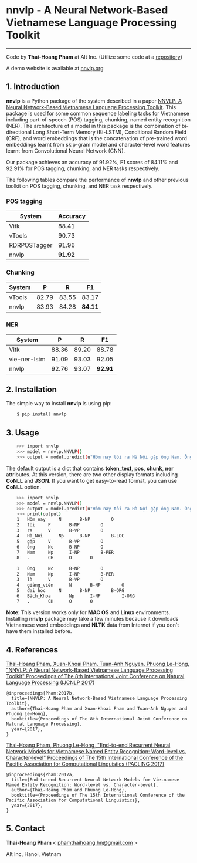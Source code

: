 # nnvlp - A Neural Network-Based Vietnamese Language Processing Toolkit
-----------------------------------------------------------------
Code by **Thai-Hoang Pham** at Alt Inc. (Utilize some code at a [repository](https://github.com/XuezheMax/LasagneNLP))

A demo website is available at [nnvlp.org](http://nnvlp.org)

## 1. Introduction
**nnvlp** is a Python package of the system described in a paper [NNVLP: A Neural Network-Based Vietnamese 
Language Processing Toolkit](https://arxiv.org/abs/1708.07241).
This package is used for some common sequence labeling tasks for Vietnamese including part-of-speech (POS) tagging, 
chunking, named entity recognition (NER).
The architecture of a model in this package is the combination of bi-directional Long Short-Term Memory (Bi-LSTM), 
Conditional Random Field (CRF), and word embeddings that is the concatenation of pre-trained word embeddings learnt 
from skip-gram model and character-level word features learnt from Convolutional Neural Network (CNN).

Our package achieves an accuracy of 91.92%, F1 scores of 84.11% and 92.91% for POS tagging, chunking, and NER tasks 
respectively.

The following tables compare the performance of **nnvlp** and other previous toolkit on POS tagging, chunking, and NER 
task respectively.

### POS tagging

| System       | Accuracy |
|--------------|----------|
| Vitk         | 88.41    |
| vTools       | 90.73    |
| RDRPOSTagger | 91.96    |
| nnvlp        | **91.92**    |

### Chunking

| System | P     | R     | F1    |
|--------|-------|-------|-------|
| vTools | 82.79 | 83.55 | 83.17 |
| nnvlp  | 83.93 | 84.28 | **84.11** |

### NER

| System       | P     | R     | F1    |
|--------------|-------|-------|-------|
| Vitk         | 88.36 | 89.20 | 88.78 |
| vie-ner-lstm | 91.09 | 93.03 | 92.05 |
| nnvlp        | 92.76 | 93.07 | **92.91** |

## 2. Installation

The simple way to install **nnvlp** is using pip:

```sh
    $ pip install nnvlp
```
## 3. Usage

```sh
    >>> import nnvlp
    >>> model = nnvlp.NNVLP()
    >>> output = model.predict(u"Hôm nay tôi ra Hà Nội gặp ông Nam. Ông Nam là giảng viên đại học Bách Khoa.")
```

The default output is a dict that contains **token_text**, **pos**, **chunk**, **ner** attributes. At this version, 
there are two other display formats including **CoNLL** and **JSON**. If you want to get easy-to-read format, you can use 
**CoNLL** option.

```sh
    >>> import nnvlp
    >>> model = nnvlp.NNVLP()
    >>> output = model.predict(u"Hôm nay tôi ra Hà Nội gặp ông Nam. Ông Nam là giảng viên đại học Bách Khoa.", display_format="CoNLL")
    >>> print(output)
    1	Hôm_nay		N		B-NP		O
    2	tôi		P		B-NP		O
    3	ra		V		B-VP		O
    4	Hà_Nội		Np		B-NP		B-LOC
    5	gặp		V		B-VP		O
    6	ông		Nc		B-NP		O
    7	Nam		Np		I-NP		B-PER
    8	.		CH		O		O
    
    1	Ông		Nc		B-NP		O
    2	Nam		Np		I-NP		B-PER
    3	là		V		B-VP		O
    4	giảng_viên		N		B-NP		O
    5	đại_học		N		B-NP		B-ORG
    6	Bách_Khoa		Np		I-NP		I-ORG
    7	.		CH		O		O
```

**Note**: This version works only for **MAC OS** and **Linux** environments. Installing **nnvlp** package may take a few minutes 
because it downloads Vietnamese word embeddings and **NLTK** data from Internet if you don't have them installed before.

## 4. References

[Thai-Hoang Pham, Xuan-Khoai Pham, Tuan-Anh Nguyen, Phuong Le-Hong, "NNVLP: A Neural Network-Based Vietnamese Language 
Processing Toolkit" Proceedings of The 8th International Joint Conference on Natural Language Processing (IJCNLP 2017)](https://arxiv.org/abs/1708.07241)

```
@inproceedings{Pham:2017b,
  title={NNVLP: A Neural Network-Based Vietnamese Language Processing Toolkit},
  author={Thai-Hoang Pham and Xuan-Khoai Pham and Tuan-Anh Nguyen and Phuong Le-Hong},
  booktitle={Proceedings of The 8th International Joint Conference on Natural Language Processing},
  year={2017},
}
```

[Thai-Hoang Pham, Phuong Le-Hong, "End-to-end Recurrent Neural Network Models for Vietnamese Named Entity Recognition: 
Word-level vs. Character-level" Proceedings of The 15th International Conference of the Pacific Association for 
Computational Linguistics (PACLING 2017)](https://arxiv.org/abs/1705.04044)

```
@inproceedings{Pham:2017a,
  title={End-to-end Recurrent Neural Network Models for Vietnamese Named Entity Recognition: Word-level vs. Character-level},
  author={Thai-Hoang Pham and Phuong Le-Hong},
  booktitle={Proceedings of The 15th International Conference of the Pacific Association for Computational Linguistics},
  year={2017},
}
```

## 5. Contact

**Thai-Hoang Pham** < phamthaihoang.hn@gmail.com >

Alt Inc, Hanoi, Vietnam
